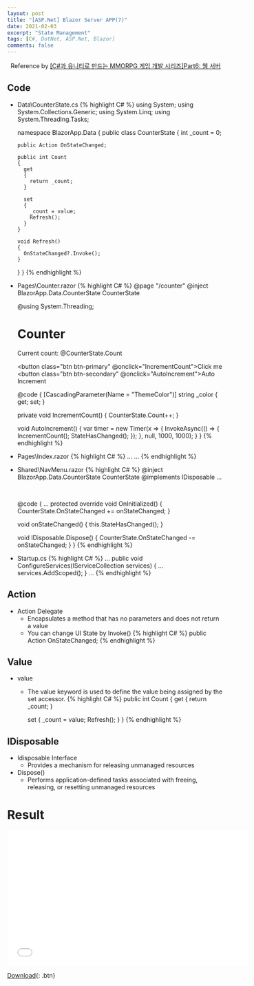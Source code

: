 ```yaml
---
layout: post
title: "[ASP.Net] Blazor Server APP(7)"
date: 2021-02-03
excerpt: "State Management"
tags: [C#, DotNet, ASP.Net, Blazor]
comments: false
---
```


<center>Reference by <a href="https://www.inflearn.com/course/%EC%9C%A0%EB%8B%88%ED%8B%B0-MMORPG-%EA%B0%9C%EB%B0%9C-part6/dashboard">[C#과 유니티로 만드는 MMORPG 게임 개발 시리즈]Part6: 웹 서버</a></center>


## Code
* Data\CounterState.cs
{% highlight C# %}
  using System;
  using System.Collections.Generic;
  using System.Linq;
  using System.Threading.Tasks;

  namespace BlazorApp.Data
  {
    public class CounterState
    {
      int _count = 0;

      public Action OnStateChanged;

      public int Count
      {
        get
        {
          return _count;
        }

        set
        {
          _count = value;
          Refresh();
        }
      }

      void Refresh()
      {
        OnStateChanged?.Invoke();
      }
    }
  }
{% endhighlight %}

* Pages\Counter.razor
{% highlight C# %}
  @page "/counter"
  @inject BlazorApp.Data.CounterState CounterState

  @using System.Threading;

  <h1 style="color:@_color">Counter</h1>

  <p>Current count: @CounterState.Count</p>

  <button class="btn btn-primary" @onclick="IncrementCount">Click me</button>
  <button class="btn btn-secondary" @onclick="AutoIncrement">Auto Increment</button>

  @code {
    [CascadingParameter(Name = "ThemeColor")]
    string _color { get; set; }

    private void IncrementCount()
    {
      CounterState.Count++;
    }

    void AutoIncrement()
    {
      var timer = new Timer(x =>
      {
        InvokeAsync(() =>
        {
          IncrementCount();
          StateHasChanged();
        });
      }, null, 1000, 1000);
    }
  }
{% endhighlight %}

* Pages\Index.razor
{% highlight C# %}
  ...
  <Counter></Counter>
  ...
{% endhighlight %}

* Shared\NavMenu.razor
{% highlight C# %}
  @inject BlazorApp.Data.CounterState CounterState
  @implements IDisposable
  ...
  <div>
    <p style="color:white">Counter: @CounterState.Count</p>
  </div>

  @code {
    ...
    protected override void OnInitialized()
    {
      CounterState.OnStateChanged += onStateChanged;
    }

    void onStateChanged()
    {
      this.StateHasChanged();
    }

    void IDisposable.Dispose()
    {
      CounterState.OnStateChanged -= onStateChanged;
    }
  }
{% endhighlight %}

* Startup.cs
{% highlight C# %}
  ...
  public void ConfigureServices(IServiceCollection services)
  {
    ...
    services.AddScoped<CounterState>();
  }
  ...
{% endhighlight %}


## Action 
* Action Delegate
  - Encapsulates a method that has no parameters and does not return a value
  - You can change UI State by Invoke()
{% highlight C# %}
  public Action OnStateChanged;
{% endhighlight %}

## Value
* value
  - The value keyword is used to define the value being assigned by the set accessor.
{% highlight C# %}
  public int Count
  {
    get
    {
      return _count;
    }

    set
    {
      _count = value;
      Refresh();
    }
  }
{% endhighlight %}


## IDisposable
* Idisposable Interface
  - Provides a mechanism for releasing unmanaged resources
* Dispose()
  - Performs application-defined tasks associated with freeing, releasing, or resetting unmanaged resources
   

# Result
<iframe width="560" height="315" src="/assets/video/posts/aspdotnet_blazorapp/BlazorApp-State-Management.mp4" frameborder="0"> </iframe>

[Download](https://github.com/leehuhlee/CShap){: .btn}
